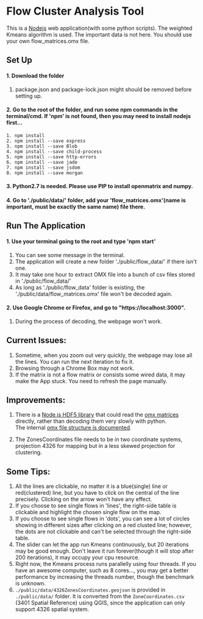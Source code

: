 # Flow Cluster Analysis Tool

This is a [Nodejs](https://docs.npmjs.com/getting-started/installing-node) web application(with some python scripts). The weighted Kmeans algorithm is used. The important data is not here. You should use your own flow_matrices.omx file. 

## Set Up
#### 1. Download the folder

1. package.json and package-lock.json might should be removed before setting up.

#### 2. Go to the root of the folder, and run some npm commands in the terminal/cmd. If 'npm' is not found, then you may need to install nodejs first...

    1. npm install
    2. npm install --save express
    3. npm install --save Blob
    4. npm install --save child-process
    5. npm install --save http-errors
    6. npm install --save jade
    7. npm install --save jsdom
    8. npm install --save morgan
       
#### 3. Python2.7 is needed. Please use PIP to install openmatrix and numpy.
#### 4. Go to './public/data/' folder, add your 'flow_matrices.omx'(name is important, must be exactly the same name) file there.

## Run The Application
#### 1. Use your terminal going to the root and type 'npm start'

1. You can see some message in the terminal.
2. The application will create a new folder './public/flow_data/' if there isn't one.
3. It may take one hour to extract OMX file into a bunch of csv files stored in './public/flow_data/'
4. As long as './public/flow_data' folder is existing, the './public/data/flow_matrices.omx' file won't be decoded again.
    

#### 2. Use Google Chrome or Firefox, and go to "https://localhost:3000".

1. During the process of decoding, the webpage won't work.
    
## Current Issues:

1. Sometime, when you zoom out very quickly, the webpage may lose all the lines. You can run the next iteration to fix it.
2. Browsing through a Chrome Box may not work.
3. If the matrix is not a flow matrix or consists some wired data, it may make the App stuck. You need to refresh the page manually. 

## Improvements:
1. There is a [Node.js HDF5 library](https://www.npmjs.com/package/hdf5) that could read the [omx matrices](https://github.com/osPlanning/omx) directly, rather than decoding them very slowly with python.  
The internal [omx file structure is documented](https://github.com/osPlanning/omx/wiki/Specification).

2. The ZonesCoordinates file needs to be in two coordinate systems, projection 4326 for mapping but in a less skewed projection for clustering.

## Some Tips:

1. All the lines are clickable, no matter it is a blue(single) line or red(clustered) line, but you have to click on the central of the line precisely. Clicking on the arrow won't have any effect.
2. If you choose to see single flows in 'lines', the right-side table is clickable and highlight the chosen single flow on the map.
3. If you choose to see single flows in 'dots', you can see a lot of circles showing in different sizes after clicking on a red clusted line; however, the dots are not clickable and can't be selected through the right-side table.
4. The slider can let the app run Kmeans continuously, but 20 iterations may be good enough. Don't leave it run forever(though it will stop after 200 iterations), it may occupy your cpu resource.
5. Right now, the Kmeans process runs parallelly using four threads. If you have an awesome computer, such as 8 cores..., you may get a better performance by increasing the threads number, though the benchmark is unknown.
6. `./public/data/4326ZonesCoordinates.geojson` is provided in `./public/data/` folder. It is converted from the `ZoneCoordinates.csv` (3401 Spatial Reference) using QGIS, since the application can only support 4326 spatial system.
   
